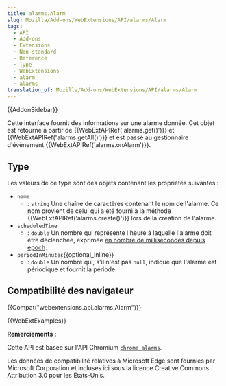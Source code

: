 ```yaml
---
title: alarms.Alarm
slug: Mozilla/Add-ons/WebExtensions/API/alarms/Alarm
tags:
  - API
  - Add-ons
  - Extensions
  - Non-standard
  - Reference
  - Type
  - WebExtensions
  - alarm
  - alarms
translation_of: Mozilla/Add-ons/WebExtensions/API/alarms/Alarm
---
```

{{AddonSidebar}}

Cette interface fournit des informations sur une alarme donnée. Cet objet est retourné à partir de {{WebExtAPIRef('alarms.get()')}} et {{WebExtAPIRef('alarms.getAll()')}} et est passé au gestionnaire d'évènement {{WebExtAPIRef('alarms.onAlarm')}}.

## Type

Les valeurs de ce type sont des objets contenant les propriétés suivantes :

- `name`
  - : `string` Une chaîne de caractères contenant le nom de l'alarme. Ce nom provient de celui qui a été fourni à la méthode {{WebExtAPIRef('alarms.create()')}} lors de la création de l'alarme.
- `scheduledTime`
  - : `double` Un nombre qui représente l'heure à laquelle l'alarme doit être déclenchée, exprimée [en nombre de millisecondes depuis epoch](https://fr.wikipedia.org/wiki/Heure_Unix).
- `periodInMinutes`{{optional_inline}}
  - : `double` Un nombre qui, s'il n'est pas `null`, indique que l'alarme est périodique et fournit la période.

## Compatibilité des navigateur

{{Compat("webextensions.api.alarms.Alarm")}}

{{WebExtExamples}}

**Remerciements :**

Cette API est basée sur l'API Chromium [`chrome.alarms`](https://developer.chrome.com/extensions/alarms).

Les données de compatibilité relatives à Microsoft Edge sont fournies par Microsoft Corporation et incluses ici sous la licence Creative Commons Attribution 3.0 pour les États-Unis.
